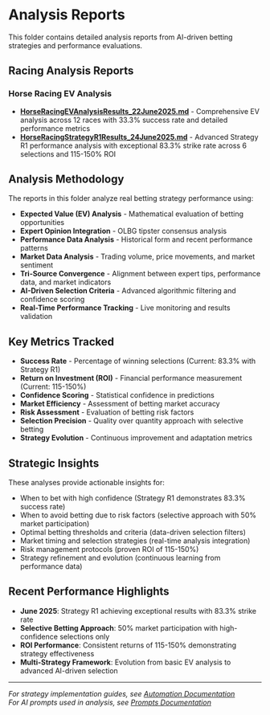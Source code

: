 # Analysis Reports

This folder contains detailed analysis reports from AI-driven betting strategies and performance evaluations.

## Racing Analysis Reports

### Horse Racing EV Analysis
- **[HorseRacingEVAnalysisResults_22June2025.md](HorseRacingEVAnalysisResults_22June2025.md)** - Comprehensive EV analysis across 12 races with 33.3% success rate and detailed performance metrics
- **[HorseRacingStrategyR1Results_24June2025.md](HorseRacingStrategyR1Results_24June2025.md)** - Advanced Strategy R1 performance analysis with exceptional 83.3% strike rate across 6 selections and 115-150% ROI

## Analysis Methodology

The reports in this folder analyze real betting strategy performance using:

- **Expected Value (EV) Analysis** - Mathematical evaluation of betting opportunities
- **Expert Opinion Integration** - OLBG tipster consensus analysis  
- **Performance Data Analysis** - Historical form and recent performance patterns
- **Market Data Analysis** - Trading volume, price movements, and market sentiment
- **Tri-Source Convergence** - Alignment between expert tips, performance data, and market indicators
- **AI-Driven Selection Criteria** - Advanced algorithmic filtering and confidence scoring
- **Real-Time Performance Tracking** - Live monitoring and results validation

## Key Metrics Tracked

- **Success Rate** - Percentage of winning selections (Current: 83.3% with Strategy R1)
- **Return on Investment (ROI)** - Financial performance measurement (Current: 115-150%)
- **Confidence Scoring** - Statistical confidence in predictions
- **Market Efficiency** - Assessment of betting market accuracy
- **Risk Assessment** - Evaluation of betting risk factors
- **Selection Precision** - Quality over quantity approach with selective betting
- **Strategy Evolution** - Continuous improvement and adaptation metrics

## Strategic Insights

These analyses provide actionable insights for:

- When to bet with high confidence (Strategy R1 demonstrates 83.3% success rate)
- When to avoid betting due to risk factors (selective approach with 50% market participation)
- Optimal betting thresholds and criteria (data-driven selection filters)
- Market timing and selection strategies (real-time analysis integration)
- Risk management protocols (proven ROI of 115-150%)
- Strategy refinement and evolution (continuous learning from performance data)

## Recent Performance Highlights

- **June 2025**: Strategy R1 achieving exceptional results with 83.3% strike rate
- **Selective Betting Approach**: 50% market participation with high-confidence selections only
- **ROI Performance**: Consistent returns of 115-150% demonstrating strategy effectiveness
- **Multi-Strategy Framework**: Evolution from basic EV analysis to advanced AI-driven selection

---

*For strategy implementation guides, see [Automation Documentation](../Automation/README.md)*  
*For AI prompts used in analysis, see [Prompts Documentation](../Prompts/README.md)*